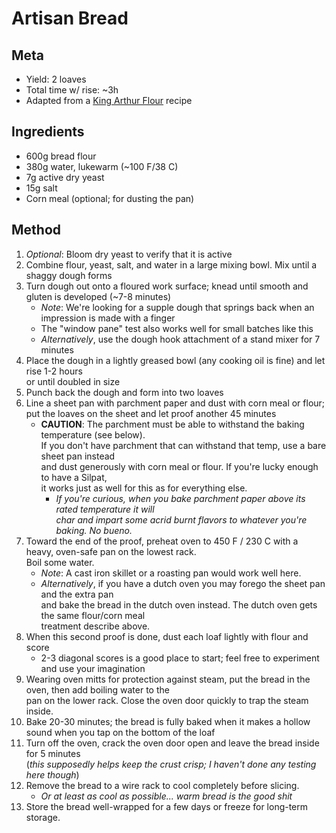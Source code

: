 # Artisan Bread

## Meta
* Yield: 2 loaves
* Total time w/ rise: ~3h
* Adapted from a [King Arthur Flour](https://www.kingarthurbaking.com/recipes/the-easiest-loaf-of-bread-youll-ever-bake-recipe) recipe

## Ingredients
* 600g bread flour
* 380g water, lukewarm (~100 F/38 C)
* 7g active dry yeast
* 15g salt
* Corn meal (optional; for dusting the pan)

## Method
1. *Optional*: Bloom dry yeast to verify that it is active
1. Combine flour, yeast, salt, and water in a large mixing bowl. Mix until a shaggy dough forms
1. Turn dough out onto a floured work surface; knead until smooth and gluten is developed (~7-8 minutes)
    * *Note*: We're looking for a supple dough that springs back when an impression is made with a finger
    * The "window pane" test also works well for small batches like this
    * *Alternatively*, use the dough hook attachment of a stand mixer for 7 minutes
1. Place the dough in a lightly greased bowl (any cooking oil is fine) and let rise 1-2 hours\
    or until doubled in size
1. Punch back the dough and form into two loaves
1. Line a sheet pan with parchment paper and dust with corn meal or flour;\
    put the loaves on the sheet and let proof another 45 minutes
    * **CAUTION**: The parchment must be able to withstand the baking temperature (see below).\
        If you don't have parchment that can withstand that temp, use a bare sheet pan instead\
        and dust generously with corn meal or flour. If you're lucky enough to have a Silpat,\
        it works just as well for this as for everything else.
        * *If you're curious, when you bake parchment paper above its rated temperature it will*\
            *char and impart some acrid burnt flavors to whatever you're baking. No bueno.*
1. Toward the end of the proof, preheat oven to 450 F / 230 C with a heavy, oven-safe pan on the lowest rack.\
    Boil some water.
    * *Note*: A cast iron skillet or a roasting pan would work well here.
    * *Alternatively*, if you have a dutch oven you may forego the sheet pan and the extra pan\
        and bake the bread in the dutch oven instead. The dutch oven gets the same flour/corn meal\
        treatment describe above.
1. When this second proof is done, dust each loaf lightly with flour and score
    * 2-3 diagonal scores is a good place to start; feel free to experiment and use your imagination
1. Wearing oven mitts for protection against steam, put the bread in the oven, then add boiling water to the\
    pan on the lower rack. Close the oven door quickly to trap the steam inside.
1. Bake 20-30 minutes; the bread is fully baked when it makes a hollow sound when you tap on the bottom of the loaf
1. Turn off the oven, crack the oven door open and leave the bread inside for 5 minutes\
    (*this supposedly helps keep the crust crisp; I haven't done any testing here though*)
1. Remove the bread to a wire rack to cool completely before slicing.
    * *Or at least as cool as possible... warm bread is the good shit*
1. Store the bread well-wrapped for a few days or freeze for long-term storage.

